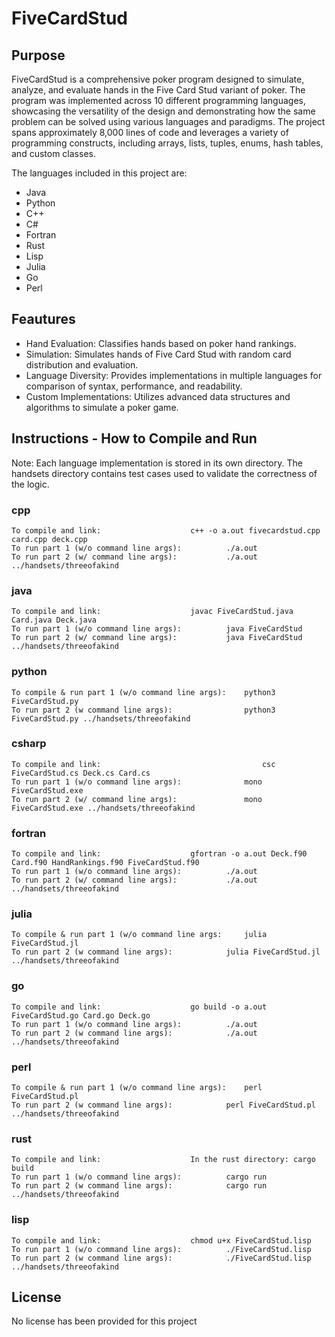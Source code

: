 # FiveCardStud

## Purpose
FiveCardStud is a comprehensive poker program designed to simulate, analyze, and evaluate hands in the Five Card Stud variant of poker. The program was implemented across 10 different programming languages, showcasing the versatility of the design and demonstrating how the same problem can be solved using various languages and paradigms. The project spans approximately 8,000 lines of code and leverages a variety of programming constructs, including arrays, lists, tuples, enums, hash tables, and custom classes.

The languages included in this project are:
- Java
- Python
- C++
- C#
- Fortran
- Rust
- Lisp
- Julia
- Go
- Perl

## Feautures
- Hand Evaluation: Classifies hands based on poker hand rankings.
- Simulation: Simulates hands of Five Card Stud with random card distribution and evaluation.
- Language Diversity: Provides implementations in multiple languages for comparison of syntax, performance, and readability.
- Custom Implementations: Utilizes advanced data structures and algorithms to simulate a poker game.

## Instructions - How to Compile and Run

Note: Each language implementation is stored in its own directory. The handsets directory contains test cases used to validate the correctness of the logic.

### cpp
	To compile and link: 					c++ -o a.out fivecardstud.cpp card.cpp deck.cpp
	To run part 1 (w/o command line args):			./a.out 
	To run part 2 (w/ command line args):			./a.out ../handsets/threeofakind

### java
	To compile and link: 					javac FiveCardStud.java Card.java Deck.java
	To run part 1 (w/o command line args):			java FiveCardStud
	To run part 2 (w/ command line args):			java FiveCardStud ../handsets/threeofakind

### python
	To compile & run part 1 (w/o command line args):	python3 FiveCardStud.py                                     
	To run part 2 (w command line args):          		python3 FiveCardStud.py ../handsets/threeofakind

### csharp
	To compile and link:                                    csc FiveCardStud.cs Deck.cs Card.cs
	To run part 1 (w/o command line args):          	mono FiveCardStud.exe
	To run part 2 (w/ command line args):           	mono FiveCardStud.exe ../handsets/threeofakind

### fortran
	To compile and link: 					gfortran -o a.out Deck.f90 Card.f90 HandRankings.f90 FiveCardStud.f90
	To run part 1 (w/o command line args):			./a.out
	To run part 2 (w/ command line args):  			./a.out ../handsets/threeofakind

### julia
	To compile & run part 1 (w/o command line args:		julia FiveCardStud.jl
	To run part 2 (w command line args):			julia FiveCardStud.jl ../handsets/threeofakind

### go
	To compile and link: 					go build -o a.out FiveCardStud.go Card.go Deck.go
	To run part 1 (w/o command line args):			./a.out
	To run part 2 (w command line args):			./a.out ../handsets/threeofakind

### perl
	To compile & run part 1 (w/o command line args):	perl FiveCardStud.pl
	To run part 2 (w command line args):			perl FiveCardStud.pl ../handsets/threeofakind
### rust
	To compile and link:					In the rust directory: cargo build
	To run part 1 (w/o command line args):			cargo run
	To run part 2 (w command line args):			cargo run ../handsets/threeofakind

### lisp
	To compile and link:					chmod u+x FiveCardStud.lisp
	To run part 1 (w/o command line args):			./FiveCardStud.lisp
	To run part 2 (w command line args):			./FiveCardStud.lisp ../handsets/threeofakind

 ## License
 No license has been provided for this project
 
